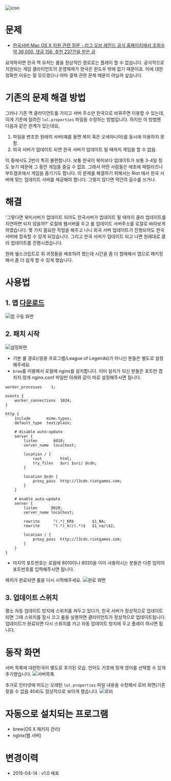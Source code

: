 ![icon](https://raw.githubusercontent.com/mrz1277/LoLKR/master/screenshots/icon.png)

# 문제

* [한국서버 Mac OS X 지원 관련 질문 - 리그 오브 레전드 공식 홈페이지에서 조회수 약 36,000, 댓글 156, 추천 237건을 받은 글](http://www.leagueoflegends.co.kr/?m=forum&mod=view&mod_context=topic&topic_id=7&thread_id=270482)

요약하자면 한국 맥 유저는 롤을 정상적인 경로로는 플레이 할 수 없습니다. 
공식적으로 지원되는 게임 클라이언트의 운영체제가 한국은 윈도우 밖에 없기 때문이죠. 
이에 대한 정확한 이유는 잘 모르겠으나 아마 결제 관련 문제 때문이 아닐까 싶습니다.

# 기존의 문제 해결 방법

그러나 기존 맥 클라이언트를 가지고 서버 주소만 한국으로 바꿔주면 이용할 수 있는데, 이게 기존에 알려진 `lol.properties` 파일을 수정하는 방법입니다. 하지만 이 방법엔 다음과 같은 한계가 있는데요,

1. 파일을 변조한 원래의 서버(예를 들면 북미 혹은 오세아니아)를 동시에 이용하지 못함.
2. 외국 서버가 업데이트 되면 한국 서버가 업데이트 될 때까지 게임을 할 수 없음.

이 중에서도 2번이 특히 불편합니다. 보통 한국이 북미보다 업데이트가 보통 3-4일 정도 늦기 때문에 그 동안 게임을 즐길 수 없죠. 그래서 어떤 사람들은 애초에 패럴러즈나 부트캠프에서 게임을 즐기기도 합니다. 이 문제를 해결하기 위해서는 Riot 에서 한국 서버에 맞는 업데이트 서버를 제공해야 합니다. 그렇지 않다면 약간의 꼼수를 쓰거나.

# 해결

'그렇다면 북미서버가 업데이트 되어도 한국서버가 업데이트 될 때까지 클라 업데이트를 지연하면 되지 않을까?'
로컬에 웹서버를 두고 롤 업데이트 서버주소를 로컬로 바라보게 하였습니다.
몇 가지 필요한 작업을 해주고 나니 외국 서버 업데이트가 진행되어도 한국 서버에 접속할 수 있게 되었습니다.
그리고 한국 서버가 업데이트 되고 나면 원래대로 클라 업데이트를 진행시켰습니다.

원래 쉘스크립트로 위 과정들을 배포하려 했는데 시간을 좀 더 할애해서 앱으로 패키징 해서 좀 더 쉽게 할 수 있게 했습니다.

# 사용법

## 1. 앱 [다운로드](https://github.com/mrz1277/LoLKR/releases/tag/v1.0)
![앱 구동 화면](https://raw.githubusercontent.com/mrz1277/LoLKR/master/screenshots/app-1.png)

## 2. 패치 시작 
![설정화면](https://raw.githubusercontent.com/mrz1277/LoLKR/master/screenshots/app-2.png) 
* 기본 롤 경로(/응용 프로그램/League of Legends)가 아니신 분들은 별도로 설정해주세요.
* `brew`를 이용해서 로컬에 nginx를 설치합니다. 이미 설치가 되신 분들은 포트만 겹치지 않게 nginx.conf 파일만 아래와 같이 따로 설정해주시면 됩니다.
```
worker_processes    1;

events {
    worker_connections  1024;
}

http {
    include       mime.types;
    default_type  text/plain;

    # disable auto-update
    server {
        listen       8010;
        server_name  localhost;

        location / {
            root        html;
            try_files   $uri $uri/ @cdn;
        }

        location @cdn {
            proxy_pass  http://l3cdn.riotgames.com;
        }
    }

    # enable auto-update
    server {
        listen      8020;
        server_name localhost;

        rewrite      ^(.*)_KR$        $1_NA;
        rewrite      ^(.*)_kr/(.*)$   $1_na/\$2;

        location / {
            proxy_pass  http://l3cdn.riotgames.com;
        }
    }
}
```
* 마지막 포트번호는 로컬에 8010이나 8020을 이미 사용하시는 분들은 다른 임의의 포트번호를 입력해주시면 됩니다.

패치가 완료되면 롤을 다시 시작해주세요.
![완료 화면](https://raw.githubusercontent.com/mrz1277/LoLKR/master/screenshots/app-3.png)

## 3. 업데이트 스위치
평소 자동 업데이트 방지에 스위치를 켜두고 있다가, 한국 서버가 정상적으로 업데이트 되면 그때 스위치를 잠시 끄고 롤을 실행하면 클라이언트가 정상적으로 업데이트됩니다. 업데이트가 완료되면 다시 스위치를 키고 자동 업데이트 방지에 두고 플레이 하시면 됩니다.

# 동작 화면

서버 목록에 대한민국이 별도로 추가된 모습. 언어도 기호에 맞게 영어를 선택할 수 있게 추가했습니다.
![서버목록](https://raw.githubusercontent.com/mrz1277/LoLKR/master/screenshots/server.png)

추가로 인터넷에 떠도는 오래된 `lol.properties` 파일 내용을 수정해서 로비 화면(기존 찾을 수 없음 404)도 정상적으로 보이게 했습니다.
![로비](https://raw.githubusercontent.com/mrz1277/LoLKR/master/screenshots/lobby.png)

# 자동으로 설치되는 프로그램

* brew(OS X 패키지 관리)
* nginx(웹 서버)

# 변경이력

* 2015-04-14 : v1.0 배포